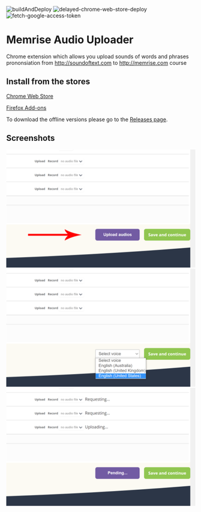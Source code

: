 ![buildAndDeploy](https://github.com/cardinalby/memrise-audio-uploader/workflows/buildAndDeploy/badge.svg)
![delayed-chrome-web-store-deploy](https://github.com/cardinalby/memrise-audio-uploader/workflows/delayed-chrome-web-store-deploy/badge.svg)
![fetch-google-access-token](https://github.com/cardinalby/memrise-audio-uploader/workflows/fetch-google-access-token/badge.svg)

# Memrise Audio Uploader
Chrome extension which allows you upload sounds of words and phrases prononsiation from http://soundoftext.com to http://memrise.com course

## Install from the stores
[Chrome Web Store](https://chrome.google.com/webstore/detail/memrise-audio-uploader/fonhjbpoimjmgfgbboichngpjlmilbmk)

[Firefox Add-ons](https://addons.mozilla.org/firefox/addon/memrise-audio-uploader/)

To download the offline versions please go to the 
[Releases page](https://github.com/cardinalby/memrise-audio-uploader/releases).

## Screenshots
![Screenshot 1](design/screenshots/screenshot1.png)
![Screenshot 1](design/screenshots/screenshot2.png)
![Screenshot 1](design/screenshots/screenshot3.png)